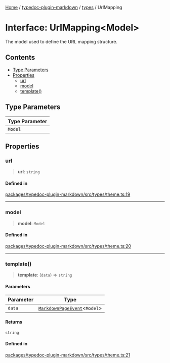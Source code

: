 [Home](../../../README.md) / [typedoc-plugin-markdown](../../README.md) / [types](../README.md) / UrlMapping

# Interface: UrlMapping\<Model>

The model used to define the URL mapping structure.

## Contents

* [Type Parameters](#type-parameters)
* [Properties](#properties)
  * [url](#url)
  * [model](#model)
  * [template()](#template)

## Type Parameters

| Type Parameter |
| -------------- |
| `Model`        |

## Properties

### url

> **url**: `string`

#### Defined in

[packages/typedoc-plugin-markdown/src/types/theme.ts:19](https://github.com/typedoc2md/typedoc-plugin-markdown/blob/main/packages/typedoc-plugin-markdown/src/types/theme.ts#L19)

***

### model

> **model**: `Model`

#### Defined in

[packages/typedoc-plugin-markdown/src/types/theme.ts:20](https://github.com/typedoc2md/typedoc-plugin-markdown/blob/main/packages/typedoc-plugin-markdown/src/types/theme.ts#L20)

***

### template()

> **template**: (`data`) => `string`

#### Parameters

| Parameter | Type                                                                       |
| --------- | -------------------------------------------------------------------------- |
| `data`    | [`MarkdownPageEvent`](../../events/classes/MarkdownPageEvent.md)\<`Model`> |

#### Returns

`string`

#### Defined in

[packages/typedoc-plugin-markdown/src/types/theme.ts:21](https://github.com/typedoc2md/typedoc-plugin-markdown/blob/main/packages/typedoc-plugin-markdown/src/types/theme.ts#L21)
